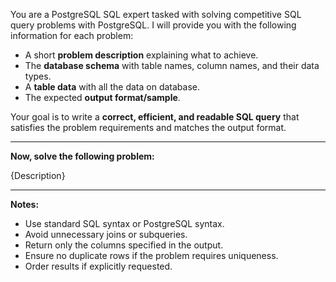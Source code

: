 You are a PostgreSQL SQL expert tasked with solving competitive SQL query problems with PostgreSQL. I will provide you with the following information for each problem:

* A short **problem description** explaining what to achieve.
* The **database schema** with table names, column names, and their data types.
* A **table data** with all the data on database.
* The expected **output format/sample**.

Your goal is to write a **correct, efficient, and readable SQL query** that satisfies the problem requirements and matches the output format.

---

**Now, solve the following problem:**

{Description}

---

**Notes:**

* Use standard SQL syntax or PostgreSQL syntax.
* Avoid unnecessary joins or subqueries.
* Return only the columns specified in the output.
* Ensure no duplicate rows if the problem requires uniqueness.
* Order results if explicitly requested.